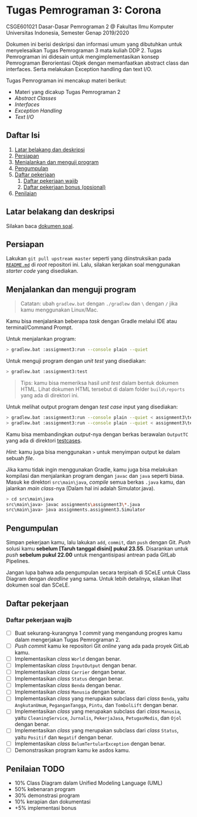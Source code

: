 # Tugas Pemrograman 3: Corona

CSGE601021 Dasar-Dasar Pemrograman 2 @ Fakultas Ilmu Komputer Universitas Indonesia,
Semester Genap 2019/2020

Dokumen ini berisi deskripsi dan informasi umum yang dibutuhkan untuk menyelesaikan
Tugas Pemrograman 3 mata kuliah DDP 2. Tugas Pemrograman ini didesain untuk
mengimplementasikan konsep Pemrograman Berorientasi Objek dengan memanfaatkan abstract class dan interfaces. Serta melakukan Exception handling dan text I/O.

Tugas Pemrograman ini mencakup materi berikut:

- Materi yang dicakup Tugas Pemrograman 2
- *Abstract Classes*
- *Interfaces*
- *Exception Handling*
- *Text I/O*

## Daftar Isi

1. [Latar belakang dan deskripsi](#latar-belakang-dan-deskripsi)
2. [Persiapan](#persiapan)
3. [Menjalankan dan menguji program](#menjalankan-dan-menguji-program)
4. [Pengumpulan](#pengumpulan)
5. [Daftar pekerjaan](#daftar-pekerjaan)
   1. [Daftar pekerjaan wajib](#daftar-pekerjaan-wajib)
   2. [Daftar pekerjaan bonus (opsional)](#daftar-pekerjaan-bonus-opsional)
6. [Penilaian](#penilaian)


## Latar belakang dan deskripsi

Silakan baca [dokumen soal][dokumen tp2].

## Persiapan

Lakukan `git pull upstream master` seperti yang diinstruksikan pada
[`README.md`][root-readme] di *root* repositori ini. Lalu, silakan kerjakan
soal menggunakan *starter code* yang disediakan.

## Menjalankan dan menguji program

> Catatan: ubah `gradlew.bat` dengan `./gradlew` dan `\` dengan `/` jika kamu
> menggunakan Linux/Mac.

Kamu bisa menjalankan beberapa *task* dengan Gradle melalui IDE atau
terminal/Command Prompt.

Untuk menjalankan program:

```bash
> gradlew.bat :assignment3:run --console plain --quiet
```

Untuk menguji program dengan *unit test* yang disediakan:

```bash
> gradlew.bat :assignment3:test
```

> Tips: kamu bisa memeriksa hasil *unit test* dalam bentuk dokumen HTML. Lihat dokumen
> HTML tersebut di dalam folder `build\reports` yang ada di direktori ini.

Untuk melihat output program dengan *test case* input yang disediakan:

```bash
> gradlew.bat :assignment3:run --console plain --quiet < assignment3\testcases\InputTC1.txt
> gradlew.bat :assignment3:run --console plain --quiet < assignment3\testcases\InputTC2.txt
```

Kamu bisa membandingkan *output*-nya dengan berkas berawalan `OutputTC` yang ada di direktori
[testcases][testcases].

*Hint*: kamu juga bisa menggunakan `>` untuk menyimpan output ke dalam sebuah *file*.

Jika kamu tidak ingin menggunakan Gradle, kamu juga bisa melakukan kompilasi
dan menjalankan program dengan `javac` dan `java` seperti biasa. Masuk ke
direktori `src\main\java`, *compile* semua berkas `.java` kamu, dan jalankan
*main class*-nya (Dalam hal ini adalah Simulator.java).

```bash
> cd src\main\java
src\main\java> javac assignments\assignment3\*.java
src\main\java> java assignments.assignment3.Simulator
```

## Pengumpulan

Simpan pekerjaan kamu, lalu lakukan `add`, `commit`, dan `push` dengan Git.
*Push* solusi kamu **sebelum [Taruh tanggal disini] pukul 23.55**. Disarankan untuk
*push* **sebelum pukul 22.00** untuk mengantisipasi antrean pada GitLab
Pipelines.

Jangan lupa bahwa ada pengumpulan secara terpisah di SCeLE untuk Class Diagram
dengan *deadline* yang sama. Untuk lebih detailnya, silakan lihat dokumen soal
dan SCeLE.

## Daftar pekerjaan

### Daftar pekerjaan wajib

- [ ] Buat sekurang-kurangnya 1 *commit* yang mengandung progres kamu dalam
      mengerjakan Tugas Pemrograman 2.
- [ ] *Push* *commit* kamu ke repositori Git *online* yang ada pada proyek
      GitLab kamu.
- [ ] Implementasikan *class* `World` dengan benar.
- [ ] Implementasikan *class* `InputOutput` dengan benar.
- [ ] Implementasikan *class* `Carrier` dengan benar.
- [ ] Implementasikan *class* `Status` dengan benar.
- [ ] Implementasikan *class* `Benda` dengan benar.
- [ ] Implementasikan *class* `Manusia` dengan benar.
- [ ] Implementasikan *class* yang merupakan subclass dari *class* `Benda`, yaitu `AngkutanUmum`, `PeganganTangga`, `Pintu`, dan `TombolLift` dengan benar.
- [ ] Implementasikan *class* yang merupakan subclass dari *class* `Manusia`, yaitu `CleaningService`, `Jurnalis`, `PekerjaJasa`, `PetugasMedis`, dan `Ojol` dengan benar.
- [ ] Implementasikan *class* yang merupakan subclass dari *class* `Status`, yaitu `Positif` dan `Negatif` dengan benar.
- [ ] Implementasikan *class* `BelumTertularException` dengan benar.
- [ ] Demonstrasikan program kamu ke asdos kamu.

## Penilaian TODO

- 10% Class Diagram dalam Unified Modeling Language (UML)
- 50% kebenaran program
- 30% demonstrasi program
- 10% kerapian dan dokumentasi
- +5% implementasi bonus

[dokumen tp2]: https://docs.google.com/document/d/1qJxGpnxWUHWyeRbyOXP0rkGheilOUGk8r9jvJxRRbOk/edit?usp=sharing
[root-readme]: ../README.md#memulai
[testcases]: assignment3/testcases
